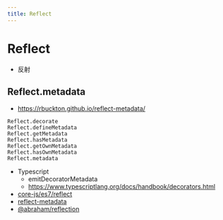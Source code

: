```yaml
---
title: Reflect
---
```


# Reflect

- 反射

## Reflect.metadata

- https://rbuckton.github.io/reflect-metadata/

```
Reflect.decorate
Reflect.defineMetadata
Reflect.getMetadata
Reflect.hasMetadata
Reflect.getOwnMetadata
Reflect.hasOwnMetadata
Reflect.metadata
```

- Typescript
  - emitDecoratorMetadata
  - https://www.typescriptlang.org/docs/handbook/decorators.html
- [core-js/es7/reflect](https://github.com/zloirock/core-js/tree/master/packages/core-js/es/reflect)
- [reflect-metadata](https://github.com/rbuckton/reflect-metadata)
- [@abraham/reflection](https://github.com/abraham/reflection)
